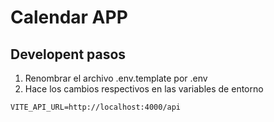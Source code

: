 # Calendar APP

## Developent pasos

1. Renombrar el archivo .env.template por .env
2. Hace los cambios respectivos en las variables de entorno


```
VITE_API_URL=http://localhost:4000/api
```